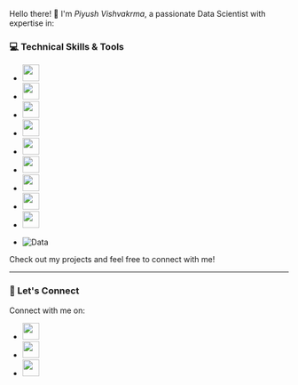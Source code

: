 

Hello there! 👋
I'm *Piyush Vishvakrma*, a passionate Data Scientist with expertise in:

### 💻 Technical Skills & Tools
- <img src="https://img.shields.io/badge/HTML-F16524?style=for-the-badge&logo=html5&logoColor=white" height="30"> 
- <img src="https://img.shields.io/badge/CSS-1572B6?style=for-the-badge&logo=css3&logoColor=white" height="30"> 
- <img src="https://img.shields.io/badge/Python-3776AB?style=for-the-badge&logo=python&logoColor=white" height="30"> 
- <img src="https://img.shields.io/badge/SQL-4479A1?style=for-the-badge&logo=sqlite&logoColor=white" height="30"> 
- <img src="https://img.shields.io/badge/MySQL-4479A1?style=for-the-badge&logo=mysql&logoColor=white" height="30"> 
- <img src="https://img.shields.io/badge/Power%20BI-F2C811?style=for-the-badge&logo=power-bi&logoColor=white" height="30"> 
- <img src="https://img.shields.io/badge/Tableau-E97627?style=for-the-badge&logo=tableau&logoColor=white" height="30"> 
- <img src="https://img.shields.io/badge/Excel-217346?style=for-the-badge&logo=excel&logoColor=white" height="30"> 
- <img src="https://img.shields.io/badge/Google%20Sheets-34A853?style=for-the-badge&logo=google-sheets&logoColor=white" height="30"> 

- ![Data](https://media.giphy.com/media/f3iwJFOVOwuy7K6FFw/giphy.gif)

Check out my projects and feel free to connect with me!

---

### 💬 Let's Connect
Connect with me on:
- <a href="https://www.linkedin.com/in/piyush-vishvakrma-274962232" target="_blank"><img src="https://img.shields.io/badge/LinkedIn-0077B5?style=for-the-badge&logo=linkedin&logoColor=white" height="30"></a>
- <a href="mailto:piyushvishvakrma7797@gmail.com" target=" _blank"><img src="https://img.shields.io/badge/Gmail-D14836?style=for-the-badge&logo=gmail&logoColor=white" height="30"></a>
- <a href="https://x.com/Piyush_vish8989?t=6ZrG4sg9gb4P8tJoZYy6WA&s=09" target="_blank"><img src="https://img.shields.io/badge/Twitter-1DA1F2?style=for-the-badge&logo=twitter&logoColor=white" height="30"></a>
##
